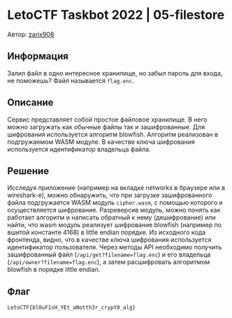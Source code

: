 # LetoCTF Taskbot 2022 | 05-filestore

Автор: [zarix908](https://github.com/zarix908)

## Информация

Залил файл в одно интересное хранилище, но забыл пароль для входа, не поможешь? Файл называется `flag.enc`.

## Описание

Сервис представляет собой простое файловое хранилище. В него можно загружать как обычные файлы так и зашифрованные. Для шифрования используется алгоритм blowfish. Алгоритм реализован в подгружаемом WASM модуле. В качестве ключа шифрования используется идентификатор владельца файла.

## Решение

Исследуя приложение (например на вкладке networks в браузере или в wireshark-e), можно обнаружить, что при загрузке зашифрованного файла подгружается WASM модуль `cipher.wasm`, с помощью которого и осуществляется шифрование. Разреверсив модуль, можно понять как работает алгоритм и написать обратный к нему (дешифрование) или найти, что wasm модуль реализует шифрование blowfish (например по вшитой константе 4168) в little endian порядке. Из исходного кода фронтенда, видно, что в качестве ключа шифрования используется идентификатор пользователя. Через методы API необходимо получить зашифрованный файл (`/api/get?filename=flag.enc`) и его владельца (`/api/owner?filename=flag.enc`), а затем расшифровать алгоритмом blowfish в порядке little endian.

## Флаг

`LetoCTF{bl0uF1sH_YEt_aNotth3r_crypt0_alg}`
